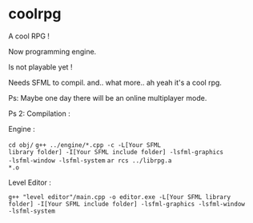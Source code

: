 # coolrpg
A cool RPG !

Now programming engine.

Is not playable yet !

Needs SFML to compil.
and..
what more..
ah yeah it's a cool rpg.

Ps: 
Maybe one day there will be an online multiplayer mode.

Ps 2:
Compilation :

Engine :

<code>cd obj/</code>
<code>g++ ../engine/*.cpp -c -L[Your SFML library folder] -I[Your SFML include folder] -lsfml-graphics -lsfml-window -lsfml-system</code>
<code>ar rcs ../librpg.a *.o</code>

Level Editor :

<code>g++ "level editor"/main.cpp -o editor.exe -L[Your SFML library folder] -I[Your SFML include folder] -lsfml-graphics -lsfml-window -lsfml-system</code>
